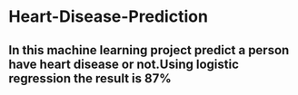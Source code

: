 # Heart-Disease-Prediction
## In this machine learning project predict a person have heart disease or not.Using logistic regression the result is 87%
